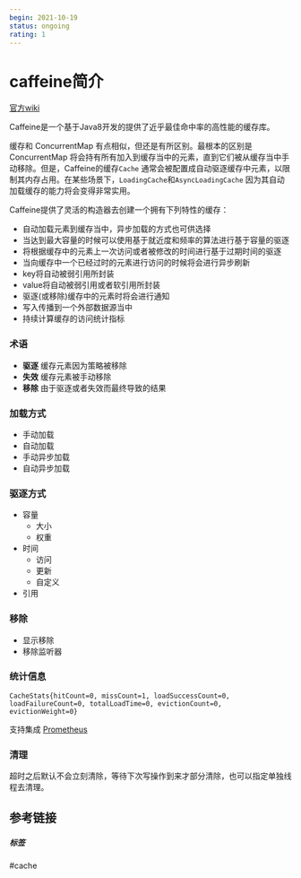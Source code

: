 ```yaml
---
begin: 2021-10-19
status: ongoing
rating: 1
---
```


# caffeine简介

[官方wiki](https://github.com/ben-manes/caffeine/wiki)

Caffeine是一个基于Java8开发的提供了近乎最佳命中率的高性能的缓存库。

缓存和 ConcurrentMap 有点相似，但还是有所区别。最根本的区别是 ConcurrentMap 将会持有所有加入到缓存当中的元素，直到它们被从缓存当中手动移除。但是，Caffeine的缓存`Cache` 通常会被配置成自动驱逐缓存中元素，以限制其内存占用。在某些场景下，`LoadingCache`和`AsyncLoadingCache` 因为其自动加载缓存的能力将会变得非常实用。

Caffeine提供了灵活的构造器去创建一个拥有下列特性的缓存：

-   自动加载元素到缓存当中，异步加载的方式也可供选择
-   当达到最大容量的时候可以使用基于就近度和频率的算法进行基于容量的驱逐
-   将根据缓存中的元素上一次访问或者被修改的时间进行基于过期时间的驱逐
-   当向缓存中一个已经过时的元素进行访问的时候将会进行异步刷新
-   key将自动被弱引用所封装
-   value将自动被弱引用或者软引用所封装
-   驱逐(或移除)缓存中的元素时将会进行通知
-   写入传播到一个外部数据源当中
-   持续计算缓存的访问统计指标

### 术语

-   **驱逐** 缓存元素因为策略被移除
-   **失效** 缓存元素被手动移除
-   **移除** 由于驱逐或者失效而最终导致的结果

### 加载方式
- 手动加载
- 自动加载
- 手动异步加载
- 自动异步加载

### 驱逐方式
- 容量
	- 大小
	- 权重
- 时间
	- 访问
	- 更新
	- 自定义
- 引用

### 移除

- 显示移除
- 移除监听器

### 统计信息

`CacheStats{hitCount=0, missCount=1, loadSuccessCount=0, loadFailureCount=0, totalLoadTime=0, evictionCount=0, evictionWeight=0}`

支持集成 [Prometheus](https://prometheus.io/)

### 清理

超时之后默认不会立刻清除，等待下次写操作到来才部分清除，也可以指定单独线程去清理。

## 参考链接

##### 标签
#cache 
